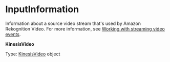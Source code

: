 # InputInformation<a name="streaming-video-kinesis-output-reference-inputinformation"></a>

Information about a source video stream that's used by Amazon Rekognition Video\. For more information, see [Working with streaming video events](streaming-video.md)\.

**KinesisVideo**

Type: [KinesisVideo](streaming-video-kinesis-output-reference-kinesisvideostreams-kinesisvideo.md) object
